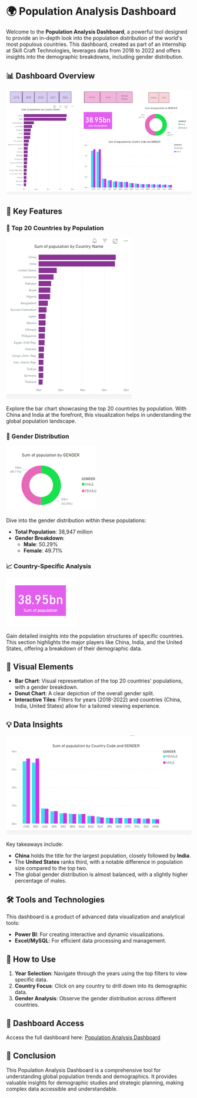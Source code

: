 # 🌍 Population Analysis Dashboard

Welcome to the **Population Analysis Dashboard**, a powerful tool designed to provide an in-depth look into the population distribution of the world's most populous countries. This dashboard, created as part of an internship at Skill Craft Technologies, leverages data from 2018 to 2022 and offers insights into the demographic breakdowns, including gender distribution.

## 📊 Dashboard Overview

![Dashboard Overview](images/img1.PNG)

## 📌 Key Features

### 🌟 Top 20 Countries by Population
![Top 20 Countries](images/img2.PNG)

Explore the bar chart showcasing the top 20 countries by population. With China and India at the forefront, this visualization helps in understanding the global population landscape.

### 👫 Gender Distribution
![Gender Distribution](images/img4.PNG)

Dive into the gender distribution within these populations:
- **Total Population**: 38,947 million
- **Gender Breakdown**: 
  - **Male**: 50.29%
  - **Female**: 49.71%

### 📈 Country-Specific Analysis
![Country Analysis](images/img5.PNG)

Gain detailed insights into the population structures of specific countries. This section highlights the major players like China, India, and the United States, offering a breakdown of their demographic data.

## 🎨 Visual Elements

- **Bar Chart**: Visual representation of the top 20 countries' populations, with a gender breakdown.
- **Donut Chart**: A clear depiction of the overall gender split.
- **Interactive Tiles**: Filters for years (2018-2022) and countries (China, India, United States) allow for a tailored viewing experience.

## 💡 Data Insights

![Data Insights](images/img3.PNG)

Key takeaways include:
- **China** holds the title for the largest population, closely followed by **India**.
- The **United States** ranks third, with a notable difference in population size compared to the top two.
- The global gender distribution is almost balanced, with a slightly higher percentage of males.

## 🛠 Tools and Technologies

This dashboard is a product of advanced data visualization and analytical tools:
- **Power BI**: For creating interactive and dynamic visualizations.
- **Excel/MySQL**: For efficient data processing and management.

## 🚀 How to Use

1. **Year Selection**: Navigate through the years using the top filters to view specific data.
2. **Country Focus**: Click on any country to drill down into its demographic data.
3. **Gender Analysis**: Observe the gender distribution across different countries.

## 🔗 Dashboard Access

Access the full dashboard here: [Population Analysis Dashboard](https://app.powerbi.com/groups/me/reports/08dc6568-33c6-4d8d-87a6-4153118ac967?ctid=fca14908-1b94-4e46-a78c-a3abd2dba34b&pbi_source=linkShare)

## 📝 Conclusion

This Population Analysis Dashboard is a comprehensive tool for understanding global population trends and demographics. It provides valuable insights for demographic studies and strategic planning, making complex data accessible and understandable.
